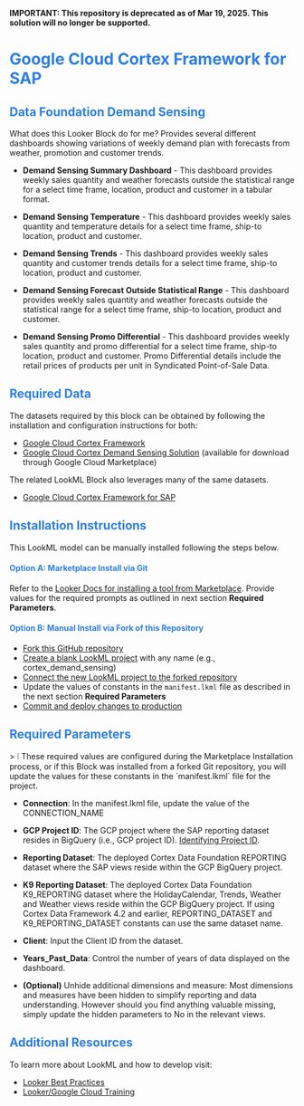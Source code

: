 **IMPORTANT: This repository is deprecated as of Mar 19, 2025. This solution will no longer be supported.** 

<h1><span style="color:#2d7eea">Google Cloud Cortex Framework for SAP</span></h1>

<h2><span style="color:#2d7eea">Data Foundation Demand Sensing</span></h2>

What does this Looker Block do for me?
Provides several different dashboards showing variations of weekly demand plan with forecasts from weather, promotion and customer trends.

- **Demand Sensing Summary Dashboard** - This dashboard provides weekly sales quantity and weather forecasts outside the statistical range for a select time frame, location, product and customer in a tabular format.

- **Demand Sensing Temperature** - This dashboard provides weekly sales quantity and temperature details for a select time frame, ship-to location, product and customer.

- **Demand Sensing Trends** - This dashboard provides weekly sales quantity and customer trends details for a select time frame, ship-to location, product and customer.

- **Demand Sensing Forecast Outside Statistical Range** - This dashboard provides weekly sales quantity and weather forecasts outside the statistical range for a select time frame, ship-to location, product and customer.

- **Demand Sensing Promo Differential** - This dashboard provides weekly sales quantity and promo differential for a select time frame, ship-to location, product and customer. Promo Differential details include the retail prices of products per unit in Syndicated Point-of-Sale Data.

<h2><span style="color:#2d7eea">Required Data</span></h2>

The datasets required by this block can be obtained by following the installation and configuration instructions for both:
- [Google Cloud Cortex Framework](https://github.com/GoogleCloudPlatform/cortex-data-foundation)
- [Google Cloud Cortex Demand Sensing Solution](https://storage.googleapis.com/cortex-public-documents/Cortex%20Demand%20Sensing%20-%20User%20Guide.pdf) (available for download through Google Cloud Marketplace)

The related LookML Block also leverages many of the same datasets.
- [Google Cloud Cortex Framework for SAP](https://github.com/looker-open-source/block-cortex-sap/)

<h2><span style="color:#2d7eea">Installation Instructions</span></h2>

This LookML model can be manually installed following the steps below.

  <h4><span style="color:#2d7eea">Option A: Marketplace Install via Git</span></h4>
  
  Refer to the [Looker Docs for installing a tool from Marketplace](https://cloud.google.com/looker/docs/marketplace#installing_a_tool_from_a_git_url). Provide values for the required prompts as outlined in next section **Required Parameters**.

  <h4><span style="color:#2d7eea">Option B: Manual Install via Fork of this Repository</span></h4>
  
  - [Fork this GitHub repository](https://docs.github.com/en/get-started/quickstart/fork-a-repo#forking-a-repository)
  - [Create a blank LookML project](https://cloud.google.com/looker/docs/create-projects#creating_a_blank_project) with any name (e.g., cortex_demand_sensing)
  - [Connect the new LookML project to the forked repository](https://cloud.google.com/looker/docs/setting-up-git-connection)
  - Update the values of constants in the `manifest.lkml` file as described in the next section **Required Parameters**
  - [Commit and deploy changes to production](https://cloud.google.com/looker/docs/version-control-and-deploying-changes#getting_your_changes_to_production)

<h2><span style="color:#2d7eea">Required Parameters</span></h2>
>   ❕ These required values are configured during the Marketplace Installation process, or if this Block was installed from a forked Git repository, you will update the values for these constants in the `manifest.lkml` file for the project.

- **Connection**: In the manifest.lkml file, update the value of the CONNECTION_NAME

- **GCP Project ID**: The GCP project where the SAP reporting dataset resides in BigQuery (i.e., GCP project ID). [Identifying Project ID](https://cloud.google.com/resource-manager/docs/creating-managing-projects#identifying_projects).

- **Reporting Dataset**: The deployed Cortex Data Foundation REPORTING dataset where the SAP views reside within the GCP BigQuery project.

- **K9 Reporting Dataset**: The deployed Cortex Data Foundation K9_REPORTING dataset where the HolidayCalendar, Trends, Weather and Weather views reside within the GCP BigQuery project. If using Cortex Data Framework 4.2 and earlier, REPORTING_DATASET and K9_REPORTING_DATASET constants can use the same dataset name.

- **Client**: Input the Client ID from the dataset.

- **Years_Past_Data**: Control the number of years of data displayed on the dashboard.

- **(Optional)** Unhide additional dimensions and measure: Most dimensions and measures have been hidden to simplify reporting and data understanding. However should you find anything valuable missing, simply update the hidden parameters to No in the relevant views.

<h2><span style="color:#2d7eea">Additional Resources</span></h2>

To learn more about LookML and how to develop visit:
- [Looker Best Practices](https://cloud.google.com/looker/docs/best-practices/home)
- [Looker/Google Cloud Training](https://www.cloudskillsboost.google/catalog)
